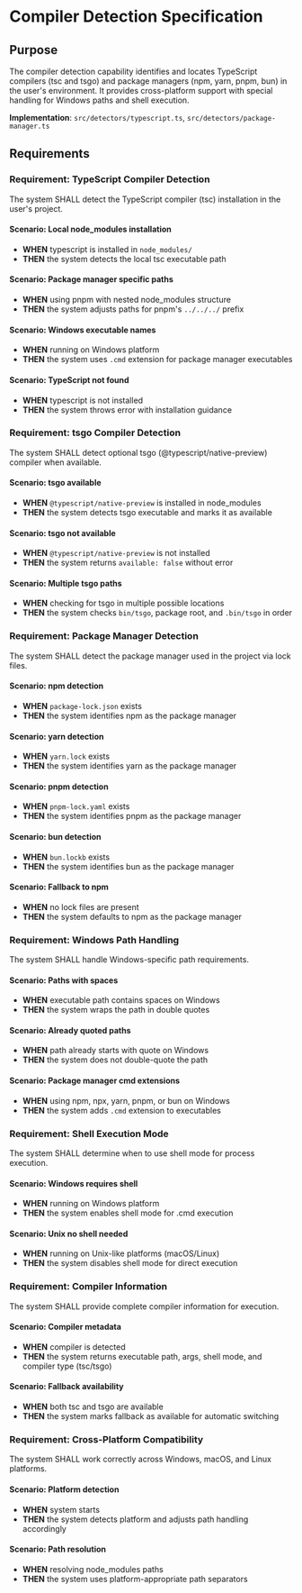 # Compiler Detection Specification

## Purpose

The compiler detection capability identifies and locates TypeScript compilers (tsc and tsgo) and package managers (npm, yarn, pnpm, bun) in the user's environment. It provides cross-platform support with special handling for Windows paths and shell execution.

**Implementation**: `src/detectors/typescript.ts`, `src/detectors/package-manager.ts`

## Requirements

### Requirement: TypeScript Compiler Detection

The system SHALL detect the TypeScript compiler (tsc) installation in the user's project.

#### Scenario: Local node_modules installation

- **WHEN** typescript is installed in `node_modules/`
- **THEN** the system detects the local tsc executable path

#### Scenario: Package manager specific paths

- **WHEN** using pnpm with nested node_modules structure
- **THEN** the system adjusts paths for pnpm's `../../../` prefix

#### Scenario: Windows executable names

- **WHEN** running on Windows platform
- **THEN** the system uses `.cmd` extension for package manager executables

#### Scenario: TypeScript not found

- **WHEN** typescript is not installed
- **THEN** the system throws error with installation guidance

### Requirement: tsgo Compiler Detection

The system SHALL detect optional tsgo (@typescript/native-preview) compiler when available.

#### Scenario: tsgo available

- **WHEN** `@typescript/native-preview` is installed in node_modules
- **THEN** the system detects tsgo executable and marks it as available

#### Scenario: tsgo not available

- **WHEN** `@typescript/native-preview` is not installed
- **THEN** the system returns `available: false` without error

#### Scenario: Multiple tsgo paths

- **WHEN** checking for tsgo in multiple possible locations
- **THEN** the system checks `bin/tsgo`, package root, and `.bin/tsgo` in order

### Requirement: Package Manager Detection

The system SHALL detect the package manager used in the project via lock files.

#### Scenario: npm detection

- **WHEN** `package-lock.json` exists
- **THEN** the system identifies npm as the package manager

#### Scenario: yarn detection

- **WHEN** `yarn.lock` exists
- **THEN** the system identifies yarn as the package manager

#### Scenario: pnpm detection

- **WHEN** `pnpm-lock.yaml` exists
- **THEN** the system identifies pnpm as the package manager

#### Scenario: bun detection

- **WHEN** `bun.lockb` exists
- **THEN** the system identifies bun as the package manager

#### Scenario: Fallback to npm

- **WHEN** no lock files are present
- **THEN** the system defaults to npm as the package manager

### Requirement: Windows Path Handling

The system SHALL handle Windows-specific path requirements.

#### Scenario: Paths with spaces

- **WHEN** executable path contains spaces on Windows
- **THEN** the system wraps the path in double quotes

#### Scenario: Already quoted paths

- **WHEN** path already starts with quote on Windows
- **THEN** the system does not double-quote the path

#### Scenario: Package manager cmd extensions

- **WHEN** using npm, npx, yarn, pnpm, or bun on Windows
- **THEN** the system adds `.cmd` extension to executables

### Requirement: Shell Execution Mode

The system SHALL determine when to use shell mode for process execution.

#### Scenario: Windows requires shell

- **WHEN** running on Windows platform
- **THEN** the system enables shell mode for .cmd execution

#### Scenario: Unix no shell needed

- **WHEN** running on Unix-like platforms (macOS/Linux)
- **THEN** the system disables shell mode for direct execution

### Requirement: Compiler Information

The system SHALL provide complete compiler information for execution.

#### Scenario: Compiler metadata

- **WHEN** compiler is detected
- **THEN** the system returns executable path, args, shell mode, and compiler type (tsc/tsgo)

#### Scenario: Fallback availability

- **WHEN** both tsc and tsgo are available
- **THEN** the system marks fallback as available for automatic switching

### Requirement: Cross-Platform Compatibility

The system SHALL work correctly across Windows, macOS, and Linux platforms.

#### Scenario: Platform detection

- **WHEN** system starts
- **THEN** the system detects platform and adjusts path handling accordingly

#### Scenario: Path resolution

- **WHEN** resolving node_modules paths
- **THEN** the system uses platform-appropriate path separators
